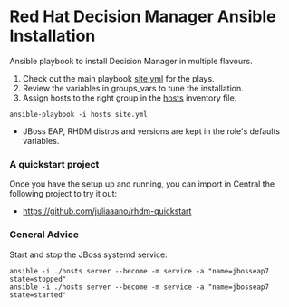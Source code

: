 # Red Hat Decision Manager Ansible Installation

Ansible playbook to install Decision Manager in multiple flavours.

1. Check out the main playbook [site.yml](site.yml) for the plays.
2. Review the variables in groups_vars to tune the installation.
3. Assign hosts to the right group in the [hosts](hosts) inventory file.

```
ansible-playbook -i hosts site.yml
```

* JBoss EAP, RHDM distros and versions are kept in the role's defaults variables.

### A quickstart project

Once you have the setup up and running, you can import in Central the following project to try it out:

* https://github.com/juliaaano/rhdm-quickstart

### General Advice

Start and stop the JBoss systemd service:

```
ansible -i ./hosts server --become -m service -a "name=jbosseap7 state=stopped"
ansible -i ./hosts server --become -m service -a "name=jbosseap7 state=started"
```
